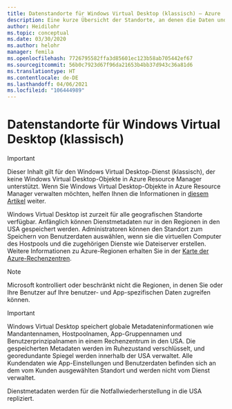 ```yaml
---
title: Datenstandorte für Windows Virtual Desktop (klassisch) – Azure
description: Eine kurze Übersicht der Standorte, an denen die Daten und Metadaten von Windows Virtual Desktop (klassisch) gespeichert werden
author: Heidilohr
ms.topic: conceptual
ms.date: 03/30/2020
ms.author: helohr
manager: femila
ms.openlocfilehash: 7726795582ffa3d85601ec123b58ab705442ef67
ms.sourcegitcommit: 56b0c7923d67f96da21653b4bb37d943c36a81d6
ms.translationtype: HT
ms.contentlocale: de-DE
ms.lasthandoff: 04/06/2021
ms.locfileid: "106444989"
---
```

# <a name="data-locations-for-windows-virtual-desktop-classic"></a>Datenstandorte für Windows Virtual Desktop (klassisch)

>[!IMPORTANT]
>Dieser Inhalt gilt für den Windows Virtual Desktop-Dienst (klassisch), der keine Windows Virtual Desktop-Objekte in Azure Resource Manager unterstützt. Wenn Sie Windows Virtual Desktop-Objekte in Azure Resource Manager verwalten möchten, helfen Ihnen die Informationen in [diesem Artikel](../data-locations.md) weiter.

Windows Virtual Desktop ist zurzeit für alle geografischen Standorte verfügbar. Anfänglich können Dienstmetadaten nur in den Regionen in den USA gespeichert werden. Administratoren können den Standort zum Speichern von Benutzerdaten auswählen, wenn sie die virtuellen Computer des Hostpools und die zugehörigen Dienste wie Dateiserver erstellen. Weitere Informationen zu Azure-Regionen erhalten Sie in der [Karte der Azure-Rechenzentren](https://azuredatacentermap.azurewebsites.net/).

>[!NOTE]
>Microsoft kontrolliert oder beschränkt nicht die Regionen, in denen Sie oder Ihre Benutzer auf Ihre benutzer- und App-spezifischen Daten zugreifen können.

>[!IMPORTANT]
>Windows Virtual Desktop speichert globale Metadateninformationen wie Mandantennamen, Hostpoolnamen, App-Gruppennamen und Benutzerprinzipalnamen in einem Rechenzentrum in den USA. Die gespeicherten Metadaten werden im Ruhezustand verschlüsselt, und georedundante Spiegel werden innerhalb der USA verwaltet. Alle Kundendaten wie App-Einstellungen und Benutzerdaten befinden sich an dem vom Kunden ausgewählten Standort und werden nicht vom Dienst verwaltet.

Dienstmetadaten werden für die Notfallwiederherstellung in die USA repliziert.
